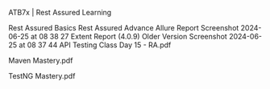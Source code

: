 ATB7x | Rest Assured Learning

Rest Assured Basics
Rest Assured Advance
Allure Report
Screenshot 2024-06-25 at 08 38 27
Extent Report (4.0.9) Older Version
Screenshot 2024-06-25 at 08 37 44
API Testing Class Day 15 - RA.pdf

Maven Mastery.pdf

TestNG Mastery.pdf

